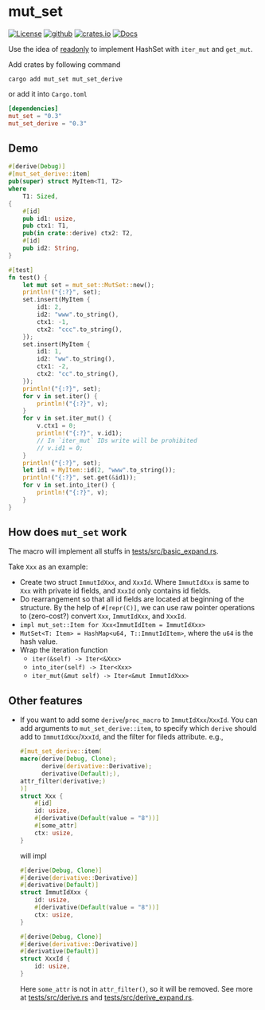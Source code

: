 # mut_set

[![License](https://img.shields.io/badge/License-MIT-blue.svg)](https://opensource.org/licenses/MIT)
[![github](https://img.shields.io/badge/repo-main-blue?logo=github)](https://github.com/zao111222333/mut_set)
[![crates.io](https://shields.io/crates/v/mut_set.svg?style=flat-square&label=crates.io)](https://crates.io/crates/mut_set)
[![Docs](https://docs.rs/mut_set/badge.svg)](https://docs.rs/mut_set)

Use the idea of [readonly](https://crates.io/crates/readonly) to implement HashSet with `iter_mut` and `get_mut`.

Add crates by following command

``` shell
cargo add mut_set mut_set_derive
```

or add it into `Cargo.toml`

```toml
[dependencies]
mut_set = "0.3"
mut_set_derive = "0.3"
```

## Demo

``` rust
#[derive(Debug)]
#[mut_set_derive::item]
pub(super) struct MyItem<T1, T2>
where
    T1: Sized,
{
    #[id]
    pub id1: usize,
    pub ctx1: T1,
    pub(in crate::derive) ctx2: T2,
    #[id]
    pub id2: String,
}

#[test]
fn test() {
    let mut set = mut_set::MutSet::new();
    println!("{:?}", set);
    set.insert(MyItem {
        id1: 2,
        id2: "www".to_string(),
        ctx1: -1,
        ctx2: "ccc".to_string(),
    });
    set.insert(MyItem {
        id1: 1,
        id2: "ww".to_string(),
        ctx1: -2,
        ctx2: "cc".to_string(),
    });
    println!("{:?}", set);
    for v in set.iter() {
        println!("{:?}", v);
    }
    for v in set.iter_mut() {
        v.ctx1 = 0;
        println!("{:?}", v.id1);
        // In `iter_mut` IDs write will be prohibited
        // v.id1 = 0;
    }
    println!("{:?}", set);
    let id1 = MyItem::id(2, "www".to_string());
    println!("{:?}", set.get(&id1));
    for v in set.into_iter() {
        println!("{:?}", v);
    }
}
```

## How does `mut_set` work

The macro will implement all stuffs in [tests/src/basic_expand.rs](tests/src/basic_expand.rs).

Take `Xxx` as an example:

+ Create two struct `ImmutIdXxx`, and `XxxId`. Where `ImmutIdXxx` is same to `Xxx` with private id fields, and `XxxId` only contains id fields.
+ Do rearrangement so that all id fields are located at beginning of the structure. By the help of `#[repr(C)]`, we can use raw pointer operations to (zero-cost?) convert `Xxx`, `ImmutIdXxx`, and `XxxId`.
+ `impl mut_set::Item for Xxx<ImmutIdItem = ImmutIdXxx>`
+ `MutSet<T: Item> = HashMap<u64, T::ImmutIdItem>`, where the `u64` is the hash value.
+ Wrap the iteration function
  + `iter(&self) -> Iter<&Xxx>`
  + `into_iter(self) -> Iter<Xxx>`
  + `iter_mut(&mut self) -> Iter<&mut ImmutIdXxx>`

## Other features

+ If you want to add some `derive`/`proc_macro` to `ImmutIdXxx`/`XxxId`. You can add arguments to `mut_set_derive::item`, to specify which `derive` should add to `ImmutIdXxx`/`XxxId`, and the filter for fileds attribute. e.g.,

    ``` rust
    #[mut_set_derive::item(
    macro(derive(Debug, Clone);
          derive(derivative::Derivative);
          derivative(Default);),
    attr_filter(derivative;)
    )]
    struct Xxx {
        #[id]
        id: usize,
        #[derivative(Default(value = "8"))]
        #[some_attr]
        ctx: usize,
    }
    ```

    will impl

    ``` rust
    #[derive(Debug, Clone)]
    #[derive(derivative::Derivative)]
    #[derivative(Default)]
    struct ImmutIdXxx {
        id: usize,
        #[derivative(Default(value = "8"))]
        ctx: usize,
    }

    #[derive(Debug, Clone)]
    #[derive(derivative::Derivative)]
    #[derivative(Default)]
    struct XxxId {
        id: usize,
    }
    ```

    Here `some_attr` is not in `attr_filter()`, so it will be removed. See more at [tests/src/derive.rs](tests/src/derive.rs) and [tests/src/derive_expand.rs](tests/src/derive_expand.rs).
